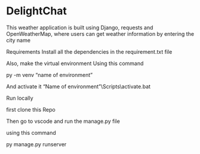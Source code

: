 # DelightChat

This weather application is built using Django, requests and OpenWeatherMap, where users can get weather information by entering the city name


Requirements
Install all the dependencies in the requirement.txt file



Also, make the virtual environment 
Using this command 

py -m venv “name of environment”



And activate it
“Name of environment”\Scripts\activate.bat


Run locally 


first clone this Repo

Then go to vscode and run the manage.py file 

using this command

py manage.py runserver


